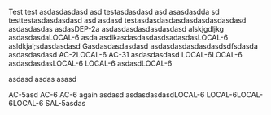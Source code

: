 Test
test asdasdasdasd
asd 
testasdasdasd asd asasdasdda
sd
testtestasdasdasdasd asd 
asdasd
testasdasdasdasdasdasdasdasdasd
asdasdasdas
asdasDEP-2a
asdasdasdasdasdasdasd
alskjgdljkg
asdasdasdaLOCAL-6 asda
asdlkasdasdasdasdsadasdasLOCAL-6
asldkjal;sdasdasdasd
Gasdasdasdasdasd
asdasdasdasdasdasdsdfsdasda
asdasdasdasd AC-2LOCAL-6 AC-31
asdasdasdasd
LOCAL-6LOCAL-6
asdasdasdasLOCAL-6
LOCAL-6
asdasdLOCAL-6

asdasd
asdas
asasd

AC-5asd
AC-6
AC-6 again
asdasd
asdasdasdasdLOCAL-6
LOCAL-6LOCAL-6LOCAL-6
SAL-5asdas
